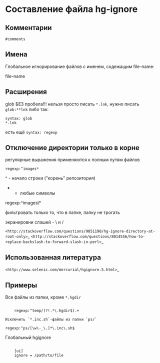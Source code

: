  Составление файла hg-ignore
=============================

Комментарии
-----------

	#comments

Имена
-----

Глобальное игнорирование файлов с именем, содежащим file-name:

file-name

Расширения
----------

glob БЕЗ пробела!!!
нельзя просто писать ``*.lnk``, нужно писать ``glob:**lnk``
либо так:

	syntax: glob
	*.lnk

есть ещё ``syntax: regexp``
	
Отключение директории только в корне
------------------------------------

регулярные выражения применяются к полным путям файлов

    regexp:^images*

^ - начало строки ("корень" репозитория)
* - любые символы

regexp:^images\\*

фильтровать только то, что в папке, папку не трогать

экранировни слэшей - \\ и \/

`<http://stackoverflow.com/questions/9051190/hg-ignore-directory-at-root-only>`_
`<http://stackoverflow.com/questions/8014556/how-to-replace-backslash-to-forward-slash-in-perl>`_


Использованная литература
-------------------------

`<http://www.selenic.com/mercurial/hgignore.5.html>`_

Примеры
-------

Все файлы из папки, кроме `*.hgdir`
~~~~~~~~~~~~~~~~~~~~~~~~~~~~~~~~~

	regexp:^temp/(?!.*\.hgdir$).+

Исключить `*.inc.sh`-файлы из папки `ps/`
~~~~~~~~~~~~~~~~~~~~~~~~~~~~~~~~~~~~~~~~~

	regexp:^ps/[\w\-_\.]*\.inc\.sh$

Глобальный hgignore
~~~~~~~~~~~~~~~~~~~

	[ui]
	ignore = /path/to/file